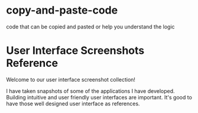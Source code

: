 # copy-and-paste-code
code that can be copied and pasted or help you understand the logic


# User Interface Screenshots Reference
Welcome to our user interface screenshot collection!

I have taken snapshots of some of the applications I have developed. Building intuitive and user friendly user interfaces are important. It's good to have those well designed user interface as references.


